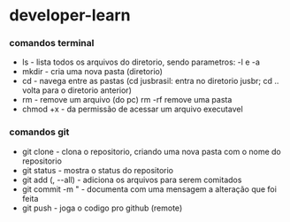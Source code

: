# developer-learn

### comandos terminal
* ls - lista todos os arquivos do diretorio, sendo parametros: -l e -a
* mkdir - cria uma nova pasta (diretorio)
* cd - navega entre as pastas (cd jusbrasil: entra no diretorio jusbr; cd .. volta para o diretorio anterior)
* rm - remove um arquivo (do pc) rm -rf remove uma pasta
* chmod +x <nomedoarquivo> - da permissão de acessar um arquivo executavel

### comandos git
* git clone <linkdorepositorio> - clona o repositorio, criando uma nova pasta com o nome do repositorio
* git status - mostra o status do repositorio
* git add (<nomedoarquivo>, --all) - adiciona os arquivos para serem comitados
* git commit -m "<mensagemdocommit> - documenta com uma mensagem a alteração que foi feita
* git push - joga o codigo pro github (remote)
